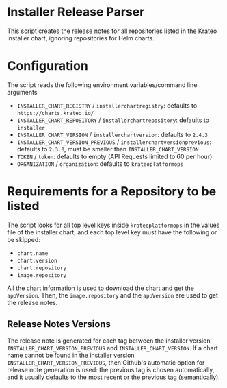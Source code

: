 # Installer Release Parser

This script creates the release notes for all repositories listed in the Krateo installer chart, ignoring repositories for Helm charts.

# Configuration
The script reads the following environment variables/command line arguments
- `INSTALLER_CHART_REGISTRY` / `installerchartregistry`: defaults to `https://charts.krateo.io/`
- `INSTALLER_CHART_REPOSITORY` / `installerchartrepository`: defaults to `installer`
- `INSTALLER_CHART_VERSION` / `installerchartversion`: defaults to `2.4.3`
- `INSTALLER_CHART_VERSION_PREVIOUS` / `installerchartversionprevious`: defaults to `2.3.0`, must be smaller than `INSTALLER_CHART_VERSION`
- `TOKEN` / `token`: defaults to empty (API Requests limited to 60 per hour)
- `ORGANIZATION` / `organization`: defaults to `krateoplatformops`

# Requirements for a Repository to be listed
The script looks for all top level keys inside `krateoplatformops` in the values file of the installer chart, and each top level key must have the following or be skipped:
- `chart.name`
- `chart.version`
- `chart.repository`
- `image.repository`

All the chart information is used to download the chart and get the `appVersion`. Then, the `image.repository` and the `appVersion` are used to get the release notes.

## Release Notes Versions
The release note is generated for each tag between the installer version `INSTALLER_CHART_VERSION_PREVIOUS` and `INSTALLER_CHART_VERSION`. If a chart name cannot be found in the installer version `INSTALLER_CHART_VERSION_PREVIOUS`, then Github's automatic option for release note generation is used: the previous tag is chosen automatically, and it usually defaults to the most recent or the previous tag (semantically).